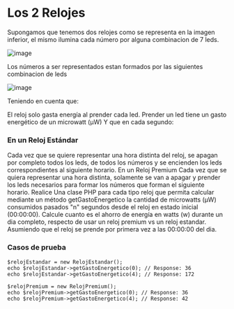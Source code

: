 # Los 2 Relojes
Supongamos que tenemos dos relojes como se representa en la imagen inferior, el mismo ilumina cada número por alguna combinacion de 7 leds.

![image](https://user-images.githubusercontent.com/11895814/174517379-81fe9652-581b-4659-aa99-3426a3d8b6c6.png)


Los números a ser representados estan formados por las siguientes combinacion de leds

![image](https://user-images.githubusercontent.com/11895814/174517394-4af278e7-ab1c-4261-9542-664a2b1c2ca5.png)


Teniendo en cuenta que:

El reloj solo gasta energía al prender cada led.
Prender un led tiene un gasto energético de un microwatt (μW)
Y que en cada segundo:

### En un Reloj Estándar
Cada vez que se quiere representar una hora distinta del reloj, se apagan por completo todos los leds, de todos los números y se encienden los leds correspondientes al siguiente horario.
En un Reloj Premium
Cada vez que se quiera representar una hora distinta, solamente se van a apagar y prender los leds necesarios para formar los números que forman el siguiente horario.
Realice
Una clase PHP para cada tipo reloj que permita calcular mediante un método getGastoEnergetico la cantidad de microwatts (μW) consumidos pasados "n" segundos desde el reloj en estado inicial (00:00:00).
Calcule cuanto es el ahorro de energía en watts (w) durante un dia completo, respecto de usar un reloj premium vs un reloj estandar. Asumiendo que el reloj se prende por primera vez a las 00:00:00 del dia.

### Casos de prueba
```
$relojEstandar = new RelojEstandar();
echo $relojEstandar->getGastoEnergetico(0); // Response: 36
echo $relojEstandar->getGastoEnergetico(4); // Response: 172

$relojPremium = new RelojPremium();
echo $relojPremium->getGastoEnergetico(0); // Response: 36
echo $relojPremium->getGastoEnergetico(4); // Response: 42
```
